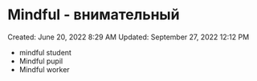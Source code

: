 # Mindful - внимательный

Created: June 20, 2022 8:29 AM
Updated: September 27, 2022 12:12 PM

- mindful student
- Mindful pupil
- Mindful worker